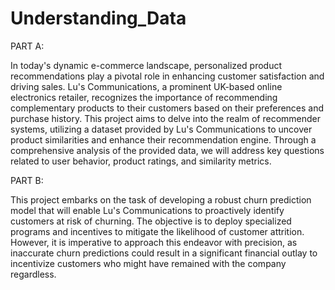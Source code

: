 # Understanding_Data
PART A:

In today's dynamic e-commerce landscape, personalized product recommendations play a pivotal role in enhancing customer satisfaction and driving sales. Lu's Communications, a prominent UK-based online electronics retailer, recognizes the importance of recommending complementary products to their customers based on their preferences and purchase history. This project aims to delve into the realm of recommender systems, utilizing a dataset provided by Lu's Communications to uncover product similarities and enhance their recommendation engine. Through a comprehensive analysis of the provided data, we will address key questions related to user behavior, product ratings, and similarity metrics.

PART B:

This project embarks on the task of developing a robust churn prediction model that will enable Lu's Communications to proactively identify customers at risk of churning. The objective is to deploy specialized programs and incentives to mitigate the likelihood of customer attrition. However, it is imperative to approach this endeavor with precision, as inaccurate churn predictions could result in a significant financial outlay to incentivize customers who might have remained with the company regardless.
